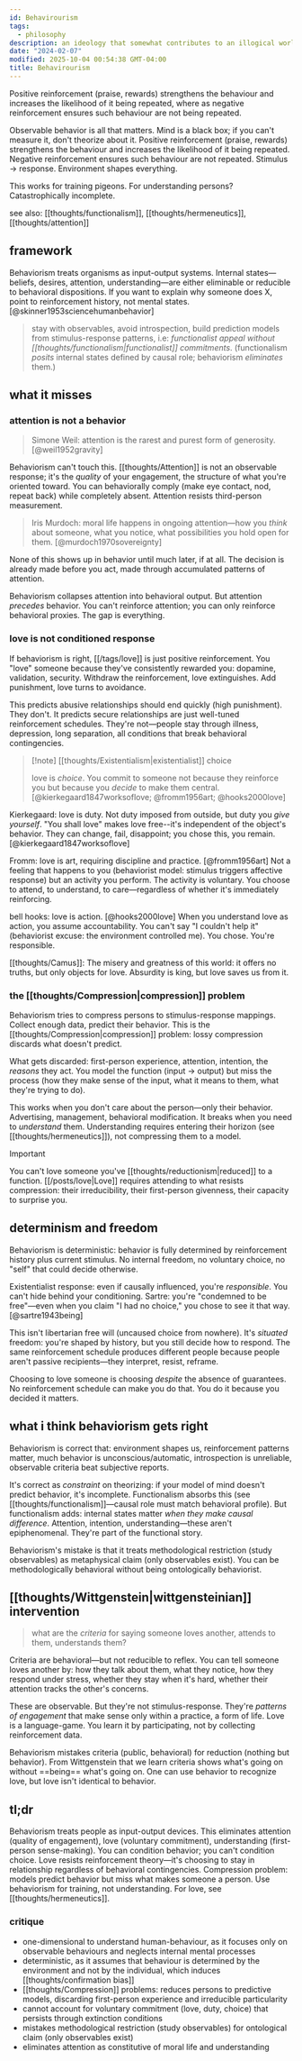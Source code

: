 ```yaml
---
id: Behavirourism
tags:
  - philosophy
description: an ideology that somewhat contributes to an illogical world we live in.
date: "2024-02-07"
modified: 2025-10-04 00:54:38 GMT-04:00
title: Behavirourism
---
```


Positive reinforcement (praise, rewards) strengthens the behaviour and increases the likelihood of it being repeated, where as negative reinforcement ensures such behaviour are not being repeated.

Observable behavior is all that matters. Mind is a black box; if you can't measure it, don't theorize about it. Positive reinforcement (praise, rewards) strengthens the behaviour and increases the likelihood of it being repeated. Negative reinforcement ensures such behaviour are not repeated. Stimulus → response. Environment shapes everything.

This works for training pigeons. For understanding persons? Catastrophically incomplete.

see also: [[thoughts/functionalism]], [[thoughts/hermeneutics]], [[thoughts/attention]]

## framework

Behaviorism treats organisms as input-output systems. Internal states—beliefs, desires, attention, understanding—are either eliminable or reducible to behavioral dispositions. If you want to explain why someone does X, point to reinforcement history, not mental states. [@skinner1953sciencehumanbehavior]

> stay with observables, avoid introspection, build prediction models from stimulus-response patterns, i.e: _functionalist appeal without [[thoughts/functionalism|functionalist]] commitments_. (functionalism _posits_ internal states defined by causal role; behaviorism _eliminates_ them.)

## what it misses

### attention is not a behavior

> Simone Weil: attention is the rarest and purest form of generosity. [@weil1952gravity]

Behaviorism can't touch this. [[thoughts/Attention]] is not an observable response; it's the _quality_ of your engagement, the structure of what you're oriented toward.
You can behaviorally comply (make eye contact, nod, repeat back) while completely absent. Attention resists third-person measurement.

> Iris Murdoch: moral life happens in ongoing attention—how you _think_ about someone, what you notice, what possibilities you hold open for them. [@murdoch1970sovereignty]

None of this shows up in behavior until much later, if at all. The decision is already made before you act, made through accumulated patterns of attention.

Behaviorism collapses attention into behavioral output. But attention _precedes_ behavior. You can't reinforce attention; you can only reinforce behavioral proxies. The gap is everything.

### love is not conditioned response

If behaviorism is right, [[/tags/love]] is just positive reinforcement. You "love" someone because they've consistently rewarded you: dopamine, validation, security. Withdraw the reinforcement, love extinguishes. Add punishment, love turns to avoidance.

This predicts abusive relationships should end quickly (high punishment). They don't. It predicts secure relationships are just well-tuned reinforcement schedules. They're not—people stay through illness, depression, long separation, all conditions that break behavioral contingencies.

> [!note] [[thoughts/Existentialism|existentialist]] choice
>
> love is _choice_. You commit to someone not because they reinforce you but because you _decide_ to make them central. [@kierkegaard1847worksoflove; @fromm1956art; @hooks2000love]

Kierkegaard: love is duty. Not duty imposed from outside, but duty you _give yourself_. "You shall love" makes love free--it's independent of the object's behavior. They can change, fail, disappoint; you chose this, you remain. [@kierkegaard1847worksoflove]

Fromm: love is art, requiring discipline and practice. [@fromm1956art] Not a feeling that happens to you (behaviorist model: stimulus triggers affective response) but an activity you perform. The activity is voluntary. You choose to attend, to understand, to care—regardless of whether it's immediately reinforcing.

bell hooks: love is action. [@hooks2000love] When you understand love as action, you assume accountability. You can't say "I couldn't help it" (behaviorist excuse: the environment controlled me). You chose. You're responsible.

[[thoughts/Camus]]: The misery and greatness of this world: it offers no truths, but only objects for love. Absurdity is king, but love saves us from it.

### the [[thoughts/Compression|compression]] problem

Behaviorism tries to compress persons to stimulus-response mappings. Collect enough data, predict their behavior. This is the [[thoughts/Compression|compression]] problem: lossy compression discards what doesn't predict.

What gets discarded: first-person experience, attention, intention, the _reasons_ they act. You model the function (input → output) but miss the process (how they make sense of the input, what it means to them, what they're trying to do).

This works when you don't care about the person—only their behavior. Advertising, management, behavioral modification. It breaks when you need to _understand_ them. Understanding requires entering their horizon (see [[thoughts/hermeneutics]]), not compressing them to a model.

> [!important]
>
> You can't love someone you've [[thoughts/reductionism|reduced]] to a function. [[/posts/love|Love]] requires attending to what resists compression: their irreducibility, their first-person givenness, their capacity to surprise you.

## determinism and freedom

Behaviorism is deterministic: behavior is fully determined by reinforcement history plus current stimulus. No internal freedom, no voluntary choice, no "self" that could decide otherwise.

Existentialist response: even if causally influenced, you're _responsible_. You can't hide behind your conditioning. Sartre: you're "condemned to be free"—even when you claim "I had no choice," you chose to see it that way. [@sartre1943being]

This isn't libertarian free will (uncaused choice from nowhere). It's _situated_ freedom: you're shaped by history, but you still decide how to respond. The same reinforcement schedule produces different people because people aren't passive recipients—they interpret, resist, reframe.

Choosing to love someone is choosing _despite_ the absence of guarantees. No reinforcement schedule can make you do that. You do it because you decided it matters.

## what i think behaviorism gets right

Behaviorism is correct that: environment shapes us, reinforcement patterns matter, much behavior is unconscious/automatic, introspection is unreliable, observable criteria beat subjective reports.

It's correct as _constraint_ on theorizing: if your model of mind doesn't predict behavior, it's incomplete. Functionalism absorbs this (see [[thoughts/functionalism]]—causal role must match behavioral profile). But functionalism adds: internal states matter _when they make causal difference_. Attention, intention, understanding—these aren't epiphenomenal. They're part of the functional story.

Behaviorism's mistake is that it treats methodological restriction (study observables) as metaphysical claim (only observables exist). You can be methodologically behavioral without being ontologically behaviorist.

## [[thoughts/Wittgenstein|wittgensteinian]] intervention

> what are the _criteria_ for saying someone loves another, attends to them, understands them?

Criteria are behavioral—but not reducible to reflex. You can tell someone loves another by: how they talk about them, what they notice, how they respond under stress, whether they stay when it's hard, whether their attention tracks the other's concerns.

These are observable. But they're not stimulus-response. They're _patterns of engagement_ that make sense only within a practice, a form of life. Love is a language-game. You learn it by participating, not by collecting reinforcement data.

Behaviorism mistakes criteria (public, behavioral) for reduction (nothing but behavior). From Wittgenstein that we learn criteria shows what's going on without ==being== what's going on. One can use behavior to recognize love, but love isn't identical to behavior.

## tl;dr

Behaviorism treats people as input-output devices. This eliminates attention (quality of engagement), love (voluntary commitment), understanding (first-person sense-making). You can condition behavior; you can't condition choice. Love resists reinforcement theory—it's choosing to stay in relationship regardless of behavioral contingencies. Compression problem: models predict behavior but miss what makes someone a person. Use behaviorism for training, not understanding. For love, see [[thoughts/hermeneutics]].

### critique

- one-dimensional to understand human-behaviour, as it focuses only on observable behaviours and neglects internal mental processes
- deterministic, as it assumes that behaviour is determined by the environment and not by the individual, which induces [[thoughts/confirmation bias]]
- [[thoughts/Compression]] problems: reduces persons to predictive models, discarding first-person experience and irreducible particularity
- cannot account for voluntary commitment (love, duty, choice) that persists through extinction conditions
- mistakes methodological restriction (study observables) for ontological claim (only observables exist)
- eliminates attention as constitutive of moral life and understanding
